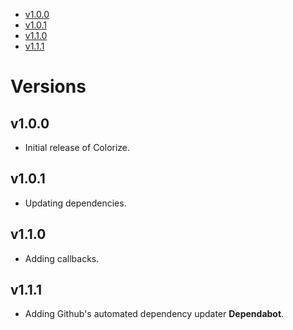 -   [v1.0.0](#v100)
-   [v1.0.1](#v101)
-   [v1.1.0](#v110)
-   [v1.1.1](#v111)

<!-- NEW RELEASE NOTES ENTRY -->

# Versions

## v1.0.0

-   Initial release of Colorize.

## v1.0.1

-   Updating dependencies.

## v1.1.0

-   Adding callbacks.

## v1.1.1

-   Adding Github's automated dependency updater **Dependabot**.
